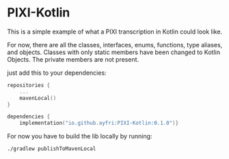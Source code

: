# PIXI-Kotlin

This is a simple example of what a PIXI transcription in Kotlin could look like.

For now, there are all the classes, interfaces, enums, functions, type aliases, and objects.
Classes with only static members have been changed to Kotlin Objects. 
The private members are not present.

just add this to your dependencies:
```kotlin
repositories {
    ...
    mavenLocal()
}

dependencies {
    implementation("io.github.ayfri:PIXI-Kotlin:0.1.0")}
```

For now you have to build the lib locally by running:
```
./gradlew publishToMavenLocal
```

